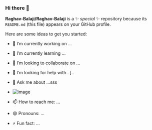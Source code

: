 ### Hi there 👋

**Raghav-Balaji/Raghav-Balaji** is a ✨ _special_ ✨ repository because its `README.md` (this file) appears on your GitHub profile.

Here are some ideas to get you started:

- 🔭 I’m currently working on ...
- 🌱 I’m currently learning ...
- 👯 I’m looking to collaborate on ...
- 🤔 I’m looking for help with . ]..
- 💬 Ask me about ...sss
- ![image](https://github.com/Raghav-Balaji/Raghav-Balaji/assets/145550302/db46b81a-c41e-4736-a69a-c55be8665701)

- 📫 How to reach me: ...
- 😄 Pronouns: ...
- ⚡ Fun fact: ...

